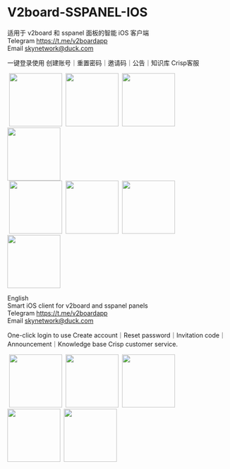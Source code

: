 # V2board-SSPANEL-IOS
适用于 v2board 和 sspanel 面板的智能 iOS 客户端  
Telegram https://t.me/v2boardapp  
Email skynetwork@duck.com  

一键登录使用 创建账号｜重置密码｜邀请码｜公告｜知识库 Crisp客服  

![]() <img src="https://user-images.githubusercontent.com/120090629/206408391-e20f177f-c96f-4e73-83d3-960249e80d89.png"  width="120">
![]() <img src="https://user-images.githubusercontent.com/120090629/207768948-f0447f19-30a5-4990-b17a-40091bc60bed.jpg"  width="120">
![]() <img src="https://user-images.githubusercontent.com/120090629/207768979-64a011e6-d0e6-4ed7-8a04-c4b9981c0439.jpg"  width="120">
![]() <img src="https://user-images.githubusercontent.com/120090629/207769011-6a323552-2d73-456c-b730-fd25fc82b80b.jpg"  width="120">  
![]() <img src="https://user-images.githubusercontent.com/120090629/206408420-bda4e89d-154c-4318-a8ab-cb820202e21e.png"  width="120">
![]() <img src="https://user-images.githubusercontent.com/120090629/206408437-be80fd53-b842-4515-8f60-85423b11e6c1.png"  width="120">
![]() <img src="https://user-images.githubusercontent.com/120090629/206408445-9aeea4aa-ddb6-4405-9fa5-aa5cba992f55.png"  width="120">
![]() <img src="https://user-images.githubusercontent.com/120090629/206408455-23912b5c-fe74-4cb9-a8fe-145f57988f00.jpg"  width="120">


English  
Smart iOS client for v2board and sspanel panels  
Telegram https://t.me/v2boardapp  
Email skynetwork@duck.com  

One-click login to use Create account｜Reset password｜Invitation code｜Announcement｜Knowledge base Crisp customer service.

![]() <img src="https://user-images.githubusercontent.com/120090629/206410468-e2d5eb24-e2ea-4240-85d7-d8f1e7fcbb11.png"  width="120">
![]() <img src="https://user-images.githubusercontent.com/120090629/206410492-009c5622-f241-413b-b912-2a81bfca5294.png"  width="120">
![]() <img src="https://user-images.githubusercontent.com/120090629/206410499-da84c81d-b142-4109-b575-0b3c64c5209b.png"  width="120">
![]() <img src="https://user-images.githubusercontent.com/120090629/206410507-a06e993e-1f9a-44f0-872b-dbd2b72d375b.png"  width="120">
![]() <img src="https://user-images.githubusercontent.com/120090629/206410513-e87a0127-65c6-41a6-bfcc-2646f529abaf.jpg"  width="120">
